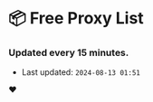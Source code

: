 # :package: Free Proxy List
### Updated every 15 minutes.

- Last updated: `2024-08-13 01:51`

:heart:
